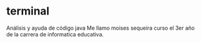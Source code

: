 # terminal
Análisis y ayuda de código java
Me llamo moises sequeira curso el 3er año de la carrera de informatica educativa.
